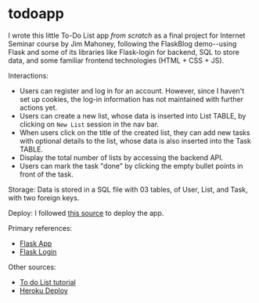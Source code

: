 # todoapp
I wrote this little To-Do List app *from scratch* as a final project for Internet Seminar course by Jim Mahoney, following the FlaskBlog demo--using Flask and some of its libraries like Flask-login for backend, SQL to store data, and some familiar frontend technologies (HTML + CSS + JS). 

Interactions:
  - Users can register and log in for an account. However, since I haven't set up cookies, the log-in information has not maintained with further actions yet.
  - Users can create a new list, whose data is inserted into List TABLE, by clicking on `New List` session in the nav bar.
  - When users click on the title of the created list, they can add new tasks with optional details to the list, whose data is also inserted into the Task TABLE.
  - Display the total number of lists by accessing the backend API.
  - Users can mark the task "done" by clicking the empty bullet points in front of the task.
        

Storage: Data is stored in a SQL file with 03 tables, of User, List, and Task, with two foreign keys.

Deploy: I followed [this source](https://medium.com/the-andela-way/deploying-a-python-flask-app-to-heroku-41250bda27d0) to deploy the app.

Primary references:
- [Flask App](https://www.digitalocean.com/community/tutorials/how-to-make-a-web-application-using-flask-in-python-3)
- [Flask Login](https://www.digitalocean.com/community/tutorials/how-to-add-authentication-to-your-app-with-flask-login)

Other sources:
- [To do List tutorial](https://www.digitalocean.com/community/tutorials/how-to-make-a-web-application-using-flask-in-python-3)
- [Heroku Deploy](https://medium.com/the-andela-way/deploying-a-python-flask-app-to-heroku-41250bda27d0)

